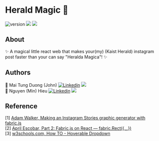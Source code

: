 # Herald Magic 🧙 
![version](https://img.shields.io/badge/version-1.0-brightgreen) ![](https://img.shields.io/badge/-reactjs-yellowgreen) ![](https://img.shields.io/badge/-fabricjs-yellow)
## About

✨ A magical little react web that makes your(my) (Kaist Herald) instagram post faster than your can say "Heralda Magica"! ✨

## Authors

🧑 Mai Tung Duong (John) [![Linkedin](https://i.stack.imgur.com/gVE0j.png)](https://www.linkedin.com/in/tung-duong-john-mai/) [![](https://i.stack.imgur.com/tskMh.png)](https://github.com/john-mai-2605)<br/>
🧙 Nguyen (Min) Hieu [![Linkedin](https://i.stack.imgur.com/gVE0j.png)](https://www.linkedin.com/in/min-hieu/) [![](https://i.stack.imgur.com/tskMh.png)](https://github.com/min-hieu)


## Reference
[1] [ Adam Walker, Making an Instagram Stories graphic generator with fabric.js](https://medium.com/@renduh/making-an-instagram-stories-graphic-generator-with-fabric-js-part-1-eca51d1e8b5d)<br/>
[2] [ April Escobar, Part 2: Fabric.js on React — fabric.Rect({…}) ](https://aprilescobar.medium.com/part-2-fabric-js-on-react-fabric-rect-533c5d8bbe55)<br/>
[3] [ w3schools.com, How TO - Hoverable Dropdown ](https://www.w3schools.com/howto/howto_css_dropdown.asp)<br/>